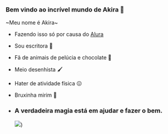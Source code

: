 ### Bem vindo ao incrível mundo de Akira 🌟

~Meu nome é Akira~

- Fazendo isso só por causa do [Alura](https://cursos.alura.com.br/)
- Sou escritora 📖
- Fã de animais de pelúcia e chocolate 🙂
- Meio desenhista 🖌️
- Hater de atividade física 😖
- Bruxinha mirim 🌙

- ### A verdadeira magia está em ajudar e fazer o bem.

  ![](https://tenor.com/pt-BR/view/kromia-vr-chat-vrc-furrmia-dance-gif-25030324))
